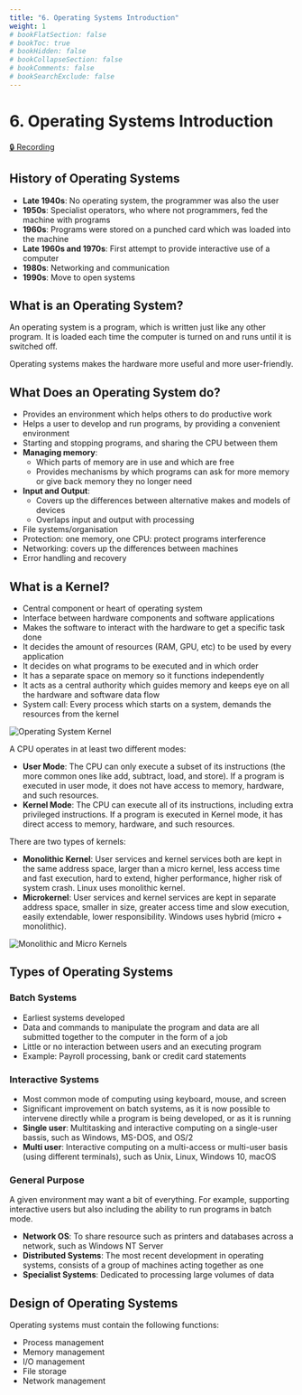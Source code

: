 ```yaml
---
title: "6. Operating Systems Introduction"
weight: 1
# bookFlatSection: false
# bookToc: true
# bookHidden: false
# bookCollapseSection: false
# bookComments: false
# bookSearchExclude: false
---
```


# 6. Operating Systems Introduction

[🔒 Recording](https://github.com/ryanbester/uni-resources/tree/main/arch-op/y1/tb2/6-operating-systems-intro)

## History of Operating Systems

- **Late 1940s**: No operating system, the programmer was also the user
- **1950s**: Specialist operators, who where not programmers, fed the machine with programs
- **1960s**: Programs were stored on a punched card which was loaded into the machine
- **Late 1960s and 1970s**: First attempt to provide interactive use of a computer
- **1980s**: Networking and communication
- **1990s**: Move to open systems

## What is an Operating System?

An operating system is a program, which is written just like any other program. It is loaded each time the computer is turned on and runs until it is switched off.

Operating systems makes the hardware more useful and more user-friendly.

## What Does an Operating System do?

- Provides an environment which helps others to do productive work
- Helps a user to develop and run programs, by providing a convenient environment
- Starting and stopping programs, and sharing the CPU between them
- **Managing memory**:
    - Which parts of memory are in use and which are free
    - Provides mechanisms by which programs can ask for more memory or give back memory they no longer need
- **Input and Output**:
    - Covers up the differences between alternative makes and models of devices
    - Overlaps input and output with processing
- File systems/organisation
- Protection: one memory, one CPU: protect programs interference
- Networking: covers up the differences between machines
- Error handling and recovery

## What is a Kernel?

- Central component or heart of operating system
- Interface between hardware components and software applications
- Makes the software to interact with the hardware to get a specific task done
- It decides the amount of resources (RAM, GPU, etc) to be used by every application
- It decides on what programs to be executed and in which order
- It has a separate space on memory so it functions independently
- It acts as a central authority which guides memory and keeps eye on all the hardware and software data flow
- System call: Every process which starts on a system, demands the resources from the kernel

![Operating System Kernel](/img/arch-op/y1/os-kernel.png)

A CPU operates in at least two different modes:

- **User Mode**: The CPU can only execute a subset of its instructions (the more common ones like add, subtract, load, and store). If a 
program is executed in user mode, it does not have access to memory, hardware, and such resources.
- **Kernel Mode**: The CPU can execute all of its instructions, including extra privileged instructions. If a program is executed in Kernel mode, it has direct access to memory, hardware, and such resources.

There are two types of kernels:

- **Monolithic Kernel**: User services and kernel services both are kept in the same address space, larger than a micro kernel, less access time and fast execution, hard to extend, higher performance, higher risk of system crash. Linux uses monolithic kernel.
- **Microkernel**: User services and kernel services are kept in separate address space, smaller in size, greater access time and slow execution, easily extendable, lower responsibility. Windows uses hybrid (micro + monolithic).


![Monolithic and Micro Kernels](/img/arch-op/y1/monolithic-and-micro-kernels.png)

## Types of Operating Systems

### Batch Systems

- Earliest systems developed
- Data and commands to manipulate the program and data are all submitted together to the computer in the form of a job
- Little or no interaction between users and an executing program
- Example: Payroll processing, bank or credit card statements

### Interactive Systems

- Most common mode of computing using keyboard, mouse, and screen
- Significant improvement on batch systems, as it is now possible to intervene directly while a program is being developed, or as it is running
- **Single user**: Multitasking and interactive computing on a single-user bassis, such as Windows, MS-DOS, and OS/2
- **Multi user**: Interactive computing on a multi-access or multi-user basis (using different terminals), such as Unix, Linux, Windows 10, macOS

### General Purpose

A given environment may want a bit of everything. For example, supporting interactive users but also including the ability to run programs in batch mode.

- **Network OS**: To share resource such as printers and databases across a network, such as Windows NT Server
- **Distributed Systems**: The most recent development in operating systems, consists of a group of machines acting together as one
- **Specialist Systems**: Dedicated to processing large volumes of data

## Design of Operating Systems

Operating systems must contain the following functions:

- Process management
- Memory management
- I/O management
- File storage
- Network management
